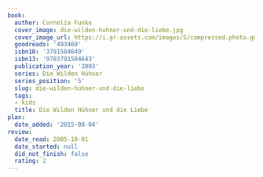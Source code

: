 ```yaml
---
book:
  author: Cornelia Funke
  cover_image: die-wilden-huhner-und-die-liebe.jpg
  cover_image_url: https://i.gr-assets.com/images/S/compressed.photo.goodreads.com/books/1424875635l/493469._SX98_.jpg
  goodreads: '493469'
  isbn10: '3791504649'
  isbn13: '9783791504643'
  publication_year: '2003'
  series: Die Wilden Hühner
  series_position: '5'
  slug: die-wilden-huhner-und-die-liebe
  tags:
  - kids
  title: Die Wilden Hühner und die Liebe
plan:
  date_added: '2015-08-04'
review:
  date_read: 2005-10-01
  date_started: null
  did_not_finish: false
  rating: 2
---
```

